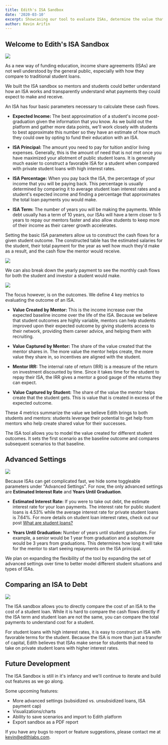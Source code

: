 ```yaml
---
title: Edith's ISA Sandbox
date: '2020-03-10'
excerpt: Showcasing our tool to evaluate ISAs, determine the value that could potentially be created for a student, and compare an ISA to student loans. Check out the post for a walkthrough of the tool, what it means, and how we envision growing the tool in the future.
author: Kevin Arifin
---
```

## Welcome to Edith's ISA Sandbox

![](./isa-sandbox.png)

As a new way of funding education, income share agreements (ISAs) are not well understood by the general public, especially with how they compare to traditional student loans.

We built the ISA sandbox so mentors and students could better understand how an ISA works and transparently understand what payments they could expect to make and receive.

An ISA has four basic parameters necessary to calculate these cash flows.
* **Expected Income:** The best approximation of a student's income post-graduation given the information that you know. As we build out the platform and gather more data points, we'll work closely with students to best approximate this number so they have an estimate of how much they could owe by opting to fund their education with an ISA.

* **ISA Principal:** The amount you need to pay for tuition and/or living expenses. Generally, this is the amount of need that is not met once you have maximized your allotment of public student loans. It is generally much easier to construct a favorable ISA for a student when compared with private student loans with high interest rates.

* **ISA Percentage:** When you pay back the ISA, the percentage of your income that you will be paying back. This percentage is usually determined by comparing it to average student loan interest rates and a student's expected income and finding a percentage that approximates the total loan payments you would make.

* **ISA Term:** The number of years you will be making the payments. While debt usually has a term of 10 years, our ISAs will have a term closer to 5 years to repay our mentors faster and also allow students to keep more of their income as their career growth accelerates.

Setting the basic ISA parameters allow us to construct the cash flows for a given student outcome. The constructed table has the estimated salaries for the student, their total payment for the year as well how much they'd make as a result, and the cash flow the mentor would receive.

![](./isa-yearly.png)

We can also break down the yearly payment to see the monthly cash flows for both the student and investor a student would make.

![](./monthly.png)

The focus however, is on the outcomes. We define 4 key metrics to evaluating the outcome of an ISA.

* **Value Created by Mentor:** This is the income increase over the expected baseline income over the life of the ISA. Because we believe that student outcomes are highly variable, mentors can help students improved upon their expected outcome by giving students access to their network, providing them career advice, and helping them with recruiting.

* **Value Captured by Mentor:** The share of the value created that the mentor shares in. The more value the mentor helps create, the more value they share in, so incentives are aligned with the student.

* **Mentor IRR:** The internal rate of return (IRR) is a measure of the return on investment discounted by time. Since it takes time for the student to repay their ISA, the IRR gives a mentor a good gauge of the returns they can expect.

* **Value Captured by Student:** The share of the value the mentor helps create that the student gets. This is value that is created in excess of the expected outcome.

These 4 metrics summarize the value we believe Edith brings to both students and mentors: students leverage their potential to get help from mentors who help create shared value for their successes.

The ISA tool allows you to model the value created for different student outcomes. It sets the first scenario as the baseline outcome and compares subsequent scenarios to that baseline.

## Advanced Settings

![](./advanced-settings.png)

Because ISAs can get complicated fast, we hide some toggleable parameters under "Advanced Settings". For now, the only advanced settings are **Estimated Interest Rate** and **Years Until Graduation**.

* **Estimated Interest Rate:** If you were to take out debt, the estimate interest rate for your loan payments. The interest rate for public student loans is 4.53% while the average interest rate for private student loans is 7.64%. For more details on student loan interest rates, check out our post [What are student loans?](/what-are-student-loans)

* **Years Until Graduation:** Number of years until student graduates. For example, a senior would be 1 year from graduation and a sophomore would be 3 years from graduations. This determines how long it will take for the mentor to start seeing repayments on the ISA principal.

We plan on expanding the flexibility of the tool by expanding the set of advanced settings over time to better model different student situations and types of ISAs.

## Comparing an ISA to Debt

![](./debt-tab.png)

The ISA sandbox allows you to directly compare the cost of an ISA to the cost of a student loan. While it is hard to compare the cash flows directly if the ISA term and student loan are not the same, you can compare the total payments to understand cost for a student.

For student loans with high interest rates, it is easy to construct an ISA with favorable terms for the student. Because the ISA is more than just a transfer of capital, Edith believes that ISAs make sense for students that need to take on private student loans with higher interest rates.

## Future Development

The ISA Sandbox is still in it's infancy and we'll continue to iterate and build out features as we go along.

Some upcoming features:
* More advanced settings (subsidized vs. unsubsidized loans, ISA payment cap)
* Visualizations/charts
* Ability to save scenarios and import to Edith platform
* Export sandbox as a PDF report

If you have any bugs to report or feature suggestions, please contact me at [kevin@edithlabs.com](mailto:kevin@edithlabs.com).